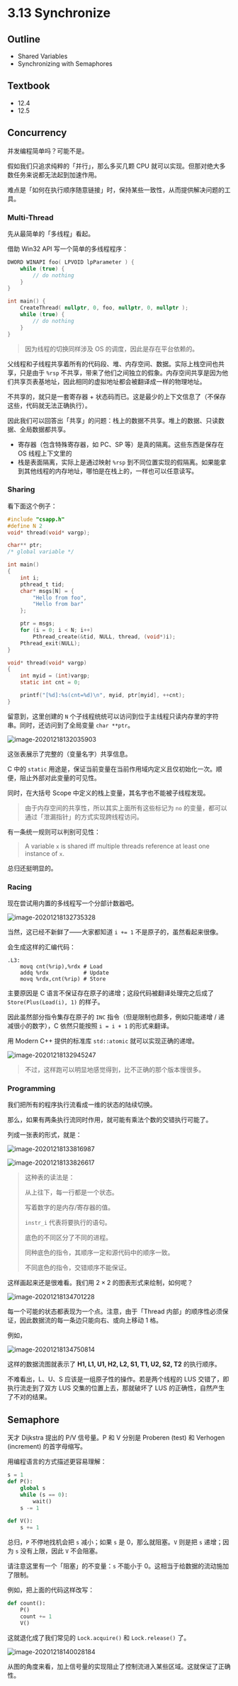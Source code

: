 # 3.13 Synchronize

## Outline

* Shared Variables
* Synchronizing with Semaphores

## Textbook

* 12.4
* 12.5

## Concurrency

并发编程简单吗？可能不是。

假如我们只追求纯粹的「并行」，那么多买几颗 CPU 就可以实现。但那对绝大多数任务来说都无法起到加速作用。

难点是「如何在执行顺序随意链接」时，保持某些一致性，从而提供解决问题的工具。

### Multi-Thread

先从最简单的「多线程」看起。

借助 Win32 API 写一个简单的多线程程序：

```c
DWORD WINAPI foo( LPVOID lpParameter ) {
    while (true) {
        // do nothing
    }
}

int main() {
    CreateThread( nullptr, 0, foo, nullptr, 0, nullptr );
    while (true) {
        // do nothing
    }
}
```

> 因为线程的切换同样涉及 OS 的调度，因此是存在平台依赖的。

父线程和子线程共享着所有的代码段、堆、内存空间、数据。实际上栈空间也共享，只是由于 `%rsp` 不共享，带来了他们之间独立的假象。内存空间共享是因为他们共享页表基地址，因此相同的虚拟地址都会被翻译成一样的物理地址。

不共享的，就只是一套寄存器 + 状态码而已。这是最少的上下文信息了（不保存这些，代码就无法正确执行）。

因此我们可以回答出「共享」的问题：栈上的数据不共享。堆上的数据、只读数据、全局数据都共享。

* 寄存器（包含特殊寄存器，如 PC、SP 等）是真的隔离。这些东西是保存在 OS 线程上下文里的
* 栈是表面隔离，实际上是通过映射 `%rsp` 到不同位置实现的假隔离。如果能拿到其他线程的内存地址，哪怕是在栈上的，一样也可以任意读写。

### Sharing

看下面这个例子：

```c
#include "csapp.h"
#define N 2
void* thread(void* vargp);

char** ptr;
/* global variable */

int main()
{
    int i;
    pthread_t tid;
    char* msgs[N] = {
        "Hello from foo",
        "Hello from bar"
    };

    ptr = msgs;
    for (i = 0; i < N; i++)
        Pthread_create(&tid, NULL, thread, (void*)i);
    Pthread_exit(NULL);
}

void* thread(void* vargp)
{
    int myid = (int)vargp;
    static int cnt = 0;

    printf("[%d]:%s(cnt=%d)\n", myid, ptr[myid], ++cnt);
}
```

留意到，这里创建的 `N` 个子线程统统可以访问到位于主线程只读内存里的字符串。同时，还访问到了全局变量 `char **ptr`。

![image-20201218132035903](3-13-sync.assets/image-20201218132035903.png)

这张表展示了完整的（变量名字）共享信息。

C 中的 `static` 用途是，保证当前变量在当前作用域内定义且仅初始化一次。顺便，阻止外部对此变量的可见性。

同时，在大括号 Scope 中定义的栈上变量，其名字也不能被子线程发现。

> 由于内存空间的共享性，所以其实上面所有这些标记为 `no` 的变量，都可以通过「泄漏指针」的方式实现跨线程访问。

有一条统一规则可以判别可见性：

> A variable `x` is shared iff multiple threads reference at least one instance of `x`.

总归还挺明显的。

### Racing

现在尝试用内置的多线程写一个分部计数器吧。

![image-20201218132735328](3-13-sync.assets/image-20201218132735328.png)

当然，这已经不新鲜了——大家都知道 `i += 1` 不是原子的，虽然看起来很像。

会生成这样的汇编代码：

```assembly
.L3:
	movq cnt(%rip),%rdx # Load
	addq %rdx           # Update
	movq %rdx,cnt(%rip) # Store
```

主要原因是 C 语言不保证存在原子的递增；这段代码被翻译处理完之后成了 `Store(Plus(Load(i), 1)` 的样子。

因此虽然部分指令集存在原子的 `INC` 指令（但是限制也颇多，例如只能递增 / 递减很小的数字），C 依然只能按照 `i = i + 1` 的形式来翻译。

用 Modern C++ 提供的标准库 `std::atomic` 就可以实现正确的递增。

![image-20201218132945247](3-13-sync.assets/image-20201218132945247.png)

> 不过，这样跑可以明显地感觉得到，比不正确的那个版本慢很多。

### Programming

我们把所有的程序执行流看成一维的状态的陆续切换。

那么，如果有两条执行流同时作用，就可能有乘法个数的交错执行可能了。

列成一张表的形式，就是：

![image-20201218133816987](3-13-sync.assets/image-20201218133816987.png)

![image-20201218133826617](3-13-sync.assets/image-20201218133826617.png)

> 这种表的读法是：
>
> 从上往下，每一行都是一个状态。
>
> 写着数字的是内存/寄存器的值。
>
> `instr_i` 代表将要执行的语句。
>
> 底色的不同区分了不同的进程。
>
> 同种底色的指令，其顺序一定和源代码中的顺序一致。
>
> 不同底色的指令，交错顺序不能保证。

这样画起来还是很难看。我们用 $2 \times 2$ 的图表形式来绘制，如何呢？

![image-20201218134701228](3-13-sync.assets/image-20201218134701228.png)

每一个可能的状态都表现为一个点。注意，由于「Thread 内部」的顺序性必须保证，因此数据流的每一条边只能向右、或向上移动 1 格。

例如，

![image-20201218134750814](3-13-sync.assets/image-20201218134750814.png)

这样的数据流图就表示了 **H1, L1, U1, H2, L2, S1, T1, U2, S2, T2** 的执行顺序。

不难看出，L、U、S 应该是一组原子性的操作。若是两个线程的 LUS 交错了，即执行流走到了双方 LUS 交集的位置上去，那就破坏了 LUS 的正确性，自然产生了不对的结果。

## Semaphore

天才 Dijkstra 提出的 P/V 信号量。P 和 V 分别是 Proberen (test) 和 Verhogen (increment) 的首字母缩写。

用编程语言的方式描述更容易理解：

```python
s = 1
def P():
    global s
    while (s == 0):
        wait()
    s -= 1
    
def V():
    s += 1
```

总归，`P` 不停地找机会把 `s` 减小；如果 `s` 是 0，那么就阻塞。`V` 则是把 `s` 递增；因为 `s` 没有上限，因此 `V` 不会阻塞。

请注意这里有一个「阻塞」的不变量：`s` 不能小于 0。这相当于给数据的流动施加了限制。

例如，把上面的代码这样改写：

```python
def count():
    P()
    count += 1
    V()
```

这就退化成了我们常见的 `Lock.acquire()` 和 `Lock.release()` 了。

![image-20201218140028184](3-13-sync.assets/image-20201218140028184.png)

从图的角度来看，加上信号量的实现阻止了控制流进入某些区域。这就保证了正确性。